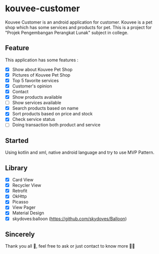 # kouvee-customer

Kouvee Customer is an android application for customer. Kouvee is a pet shop which has some services and products for pet. 
This is a project for "Projek Pengembangan Perangkat Lunak" subject in college. 

## Feature
This application has some features : 
- [x] Show about Kouvee Pet Shop
- [x] Pictures of Kouvee Pet Shop
- [x] Top 5 favorite services
- [x] Customer's opinion
- [x] Contact
- [x] Show products available
- [ ] Show services available
- [x] Search products based on name
- [x] Sort products based on price and stock
- [x] Check service status
- [ ] Doing transaction both product and service

## Started
Using kotlin and xml, native android language and try to use MVP Pattern.

## Library
- [x] Card View
- [x] Recycler View
- [x] Retrofit
- [x] OkHttp
- [x] Picasso
- [x] View Pager
- [x] Material Design
- [x] skydoves:balloon (https://github.com/skydoves/Balloon)

## Sincerely
Thank you all 💋, feel free to ask or just contact to know more 👋🏻
